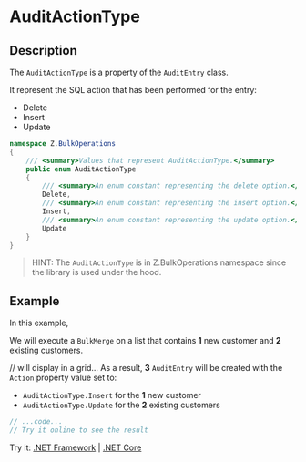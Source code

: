 # AuditActionType

## Description

The `AuditActionType` is a property of the `AuditEntry` class.

It represent the SQL action that has been performed for the entry:
- Delete
- Insert
- Update

```csharp
namespace Z.BulkOperations
{
    /// <summary>Values that represent AuditActionType.</summary>
    public enum AuditActionType
    {
        /// <summary>An enum constant representing the delete option.</summary>
        Delete,
        /// <summary>An enum constant representing the insert option.</summary>
        Insert,
        /// <summary>An enum constant representing the update option.</summary>
        Update
    }
}
```

> HINT: The `AuditActionType` is in Z.BulkOperations namespace since the library is used under the hood.
## Example

In this example,

We will execute a `BulkMerge` on a list that contains **1** new customer and **2** existing customers.

// will display in a grid...
As a result, **3** `AuditEntry` will be created with the `Action` property value set to:
- `AuditActionType.Insert` for the **1** new customer
- `AuditActionType.Update` for the **2** existing customers

```csharp
// ...code...
// Try it online to see the result
```

Try it: [.NET Framework](https://dotnetfiddle.net/XB5npF) | [.NET Core](https://dotnetfiddle.net/y4w1ZG)
